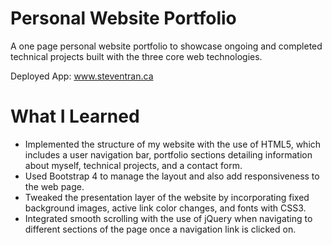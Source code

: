 # Personal Website Portfolio

A one page personal website portfolio to showcase ongoing and completed technical projects built with the three core web technologies. 

Deployed App: www.steventran.ca

# What I Learned

* Implemented the structure of my website with the use of HTML5, which includes a user navigation bar, portfolio sections detailing information about myself, technical projects, and a contact form.  
* Used Bootstrap 4 to manage the layout and also add responsiveness to the web page. 
* Tweaked the presentation layer of the website by incorporating fixed background images, active link color changes, and fonts with CSS3. 
* Integrated smooth scrolling with the use of jQuery when navigating to different sections of the page once a navigation link is clicked on.
